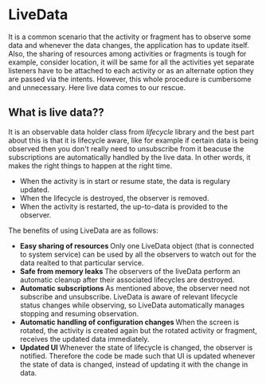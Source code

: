 # LiveData

It is a common scenario that the activity or fragment has to observe some data and whenever the data changes, the application has to update itself. Also, the sharing of resources among activities or fragments is tough for example, consider location, it will be same for all the activities yet separate listeners have to be attached to each activity or as an alternate option they are passed via the intents. However, this whole procedure is cumbersome and unnecessary. Here live data comes to our rescue.

## What is live data??
It is an observable data holder class from <i>lifecycle</i> library and the best part about this is that it is lifecycle aware, like for example if certain data is being observed then you don't really need to unsubscribe from it beacuse the subscriptions are automatically handled by the live data. In other words, it makes the right things to happen at the right time.
- When the activity is in start or resume state, the data is regulary updated.
- When the lifecycle is destroyed, the observer is removed.
- When the activity is restarted, the up-to-data is provided to the observer.

The benefits of using LiveData are as follows:
- <b> Easy sharing of resources </b> 
Only one LiveData object (that is connected to system service) can be used by all the observers to watch out for the data realted to that particular service.
- <b> Safe from memory leaks </b>
The observers of the liveData perform an automatic cleanup after their associated lifecycles are destroyed.
- <b> Automatic subscriptions </b>
As mentioned above, the observer need not subscribe and unsubscribe. LiveData is aware of relevant lifecycle status changes while observing, so LiveData automatically manages stopping and resuming observation.
- <b> Automatic handling of configuration changes </b>
When the screen is rotated, the activity is created again but the rotated activity or fragment, receives the updated data immediately.
- <b> Updated UI </b>
Whenever the state of lifecycle is changed, the observer is notified. Therefore the code be made such that UI is updated whenever the state of data is changed, instead of updating it with the change in data.

